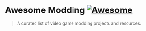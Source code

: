 # Awesome Modding [![Awesome](https://awesome.re/badge.svg)](https://awesome.re)

> A curated list of video game modding projects and resources.
